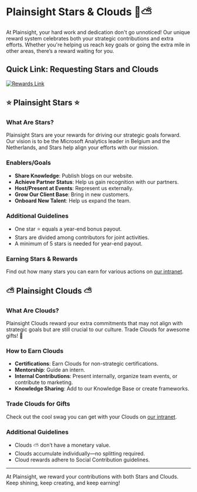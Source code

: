 # Plainsight Stars & Clouds 🌟⛅

At Plainsight, your hard work and dedication don't go unnoticed! Our unique reward system celebrates both your strategic contributions and extra efforts. Whether you're helping us reach key goals or going the extra mile in other areas, there’s a reward waiting for you.

## Quick Link: Requesting Stars and Clouds

[![Rewards Link](https://img.shields.io/badge/Plainsight%20Rewards-Click%20Here-FDCAD2?style=for-the-badge)](https://plainsightis.sharepoint.com/Lists/Plainsight%20Stars%20%20Clouds/AllItems.aspx)

## ⭐ Plainsight Stars ⭐

### What Are Stars?
Plainsight Stars are your rewards for driving our strategic goals forward. Our vision is to be the Microsoft Analytics leader in Belgium and the Netherlands, and Stars help align your efforts with our mission.

### Enablers/Goals
- **Share Knowledge**: Publish blogs on our website.
- **Achieve Partner Status**: Help us gain recognition with our partners.
- **Host/Present at Events**: Represent us externally.
- **Grow Our Client Base**: Bring in new customers.
- **Onboard New Talent**: Help us expand the team.

### Additional Guidelines
- One star ⭐ equals a year-end bonus payout.
- Stars are divided among contributors for joint activities.
- A minimum of 5 stars is needed for year-end payout.

### Earning Stars & Rewards
Find out how many stars you can earn for various actions on [our intranet](https://plainsightis.sharepoint.com/SitePages/PlainsightRewards.aspx).

## ⛅ Plainsight Clouds ⛅

### What Are Clouds?
Plainsight Clouds reward your extra commitments that may not align with strategic goals but are still crucial to our culture. Trade Clouds for awesome gifts! 🎁

### How to Earn Clouds
- **Certifications**: Earn Clouds for non-strategic certifications.
- **Mentorship**: Guide an intern.
- **Internal Contributions**: Present internally, organize team events, or contribute to marketing.
- **Knowledge Sharing**: Add to our Knowledge Base or create frameworks.

### Trade Clouds for Gifts
Check out the cool swag you can get with your Clouds on [our intranet](https://plainsightis.sharepoint.com/SitePages/PlainsightRewards.aspx).

### Additional Guidelines
- Clouds ⛅ don’t have a monetary value.
- Clouds accumulate individually—no splitting required.
- Cloud rewards adhere to Social Contribution guidelines.

---

At Plainsight, we reward your contributions with both Stars and Clouds. Keep shining, keep creating, and keep earning!
